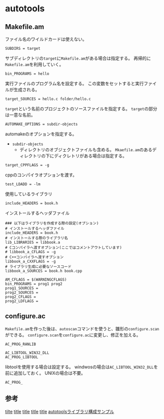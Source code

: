 # autotools

## Makefile.am
ファイル名のワイルドカードは使えない。

```automake
SUBDIRS = target
```
サブディレクトリの`target`に`Makefile.am`がある場合は指定する。
再帰的に`Makefile.am`を利用していく。

```automake
bin_PROGRAMS = hello
```
実行ファイルのプログラム名を設定する。
この変数をセットすると実行ファイルが生成される。

```automake
target_SOURCES = hello.c folder/hello.c
```
`target`という名前のプロジェクトのソースファイルを指定する。
`target`の部分は一意な名前。

```automake
AUTOMAKE_OPTIONS = subdir-objects
```
automakeのオプションを指定する。
* `subdir-objects`
     * ディレクトリのオブジェクトファイルも含める。
     `Mkaefile.am`のあるディレクトリの下にディクレトリがある場合は指定する。

```automake
target_CPPFLAGS = -g
```
cppのコンパイラオプションを渡す。

```automake
test_LDADD = -lm
```
使用しているライブラリ

```automake
include_HEADERS = book.h
```
インストールするヘッダファイル

```automake
### 以下はライブラリを作成する際の設定(オプション)
# インストールするヘッダファイル
include_HEADERS = book.h
# インストールする際のライブラリ名
lib_LIBRARIES = libbook.a
# Cコンパイラへ渡すオプション(ここではコメントアウトしています)
# libbook_a_CFLAGS = -g
# C++コンパイラへ渡すオプション
libbook_a_CXXFLAGS = -g
# ライブラリ生成に必要なソースコード
libbook_a_SOURCES = book.h book.cpp
```

```automake
AM_CFLAGS = $(WARNINGCFLAGS)
bin_PROGRAMS = prog1 prog2
prog1_SOURCES = 
prog2_SOURCES = 
prog2_CFLAGS = 
prog2_LDFLAGS = 
```

## configure.ac
`Makefile.am`を作った後は、`autoscan`コマンドを使うと、雛形の`configure.scan`ができる。
`configure.scan`を`configure.ac`に変更し、修正を加える。

```autoconf
AC_PROG_RANLIB
```

```autoconf
AC_LIBTOOL_WIN32_DLL
AC_PROG_LIBTOOL
```
libtoolを使用する場合は設定する。
windwosの場合は`AC_LIBTOOL_WIN32_DLL`を前に追加しておく。
UNIXの場合は不要。

```autoconf
AC_PROG_
```


## 参考
[tilte](http://www.02.246.ne.jp/~torutk/cxx/automake/automake.html)
[title](http://transitive.info/2012/07/21/autotools-tutorial2-automake/)
[title](http://markuskimius.wikidot.com/programming:tut:autotools)
[title](http://qiita.com/KAGE_MIKU/items/5aed05f7bd70d8035f54)
[title](http://www.jaist.ac.jp/~kiyoshiy/memo/autoconf.html)
[autotoolsライブラリ構成サンプル](http://capm-network.com/?tag=autotools%E3%83%A9%E3%82%A4%E3%83%96%E3%83%A9%E3%83%AA%E6%A7%8B%E6%88%90%E3%82%B5%E3%83%B3%E3%83%97%E3%83%AB)


